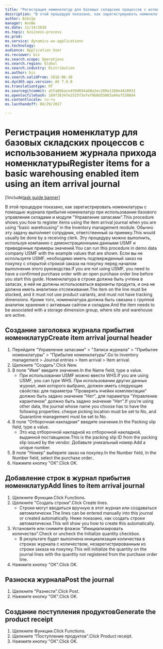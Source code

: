 ```yaml
--- 
title: "Регистрация номенклатур для базовых складских процессов с использованием журнала прихода номенклатуры"
description: "В этой процедуре показано, как зарегистрировать номенклатуры с помощью журнала прибытия номенклатур при использовании базового управления складами и модуля \"Управление запасами\"."
author: BibiSp
manager: AnnBe
ms.date: 11/14/2016
ms.topic: business-process
ms.prod: 
ms.service: dynamics-ax-applications
ms.technology: 
audience: Application User
ms.reviewer: bis
ms.search.scope: Operations
ms.search.region: Global
ms.search.industry: Distribution
ms.author: bis
ms.search.validFrom: 2016-06-30
ms.dyn365.ops.version: AX 7.0.0
ms.translationtype: HT
ms.sourcegitcommit: a5fa86bace459d694ab0a2ec289e11b0e4420932
ms.openlocfilehash: 184f38347e2525f3efef9b0d55003a94a75380d4
ms.contentlocale: ru-ru
ms.lasthandoff: 08/29/2017

---
```

# <a name="register-items-for-a-basic-warehousing-enabled-item-using-an-item-arrival-journal"></a><span data-ttu-id="3e862-103">Регистрация номенклатур для базовых складских процессов с использованием журнала прихода номенклатуры</span><span class="sxs-lookup"><span data-stu-id="3e862-103">Register items for a basic warehousing enabled item using an item arrival journal</span></span>

[!include[task guide banner](../../includes/task-guide-banner.md)]

<span data-ttu-id="3e862-104">В этой процедуре показано, как зарегистрировать номенклатуры с помощью журнала прибытия номенклатур при использовании базового управления складами и модуля "Управление запасами".</span><span class="sxs-lookup"><span data-stu-id="3e862-104">This procedure shows you how to register items using the item arrival journal when you are using “basic warehousing” in the Inventory management module.</span></span> <span data-ttu-id="3e862-105">Обычно эту задачу выполняет сотрудник, ответственный за приемку.</span><span class="sxs-lookup"><span data-stu-id="3e862-105">This would usually be done by a receiving clerk.</span></span> <span data-ttu-id="3e862-106">Эту процедуру можно выполнить, используя компанию с демонстрационными данными USMF и приведенные примеры значений.</span><span class="sxs-lookup"><span data-stu-id="3e862-106">You can run this procedure in demo data company USMF with the example values that are shown.</span></span>  <span data-ttu-id="3e862-107">Если вы не используете USMF, необходимо иметь подтвержденный заказ на покупку с открытой строкой заказа на покупку перед началом выполнения этого руководства.</span><span class="sxs-lookup"><span data-stu-id="3e862-107">If you are not using USMF, you need to have a confirmed purchase order with an open purchase order line before you start this guide.</span></span> <span data-ttu-id="3e862-108">Номенклатура в строке должна быть учтена в запасах, в ней не должны использоваться варианты продукта, и она не должна иметь аналитики отслеживания.</span><span class="sxs-lookup"><span data-stu-id="3e862-108">The item on the line must be stocked, and it must not use product variants, and must not have tracking dimensions.</span></span> <span data-ttu-id="3e862-109">Кроме того, номенклатура должна быть связана с группой аналитик хранения с активным сайтом и складом.</span><span class="sxs-lookup"><span data-stu-id="3e862-109">And the item needs to be associated with a storage dimension group, where site and warehouse are active.</span></span>


## <a name="create-item-arrival-journal-header"></a><span data-ttu-id="3e862-110">Создание заголовка журнала прибытия номенклатур</span><span class="sxs-lookup"><span data-stu-id="3e862-110">Create item arrival journal header</span></span>
1. <span data-ttu-id="3e862-111">Перейдите "Управление запасами" > "Записи журнала" > "Прибытие номенклатуры" > "Прибытие номенклатуры".</span><span class="sxs-lookup"><span data-stu-id="3e862-111">Go to Inventory management > Journal entries > Item arrival > Item arrival.</span></span>
2. <span data-ttu-id="3e862-112">Щелкните "Создать".</span><span class="sxs-lookup"><span data-stu-id="3e862-112">Click New.</span></span>
3. <span data-ttu-id="3e862-113">В поле "Имя" введите значение.</span><span class="sxs-lookup"><span data-stu-id="3e862-113">In the Name field, type a value.</span></span>
    * <span data-ttu-id="3e862-114">При использовании USMF можно ввести WHS.</span><span class="sxs-lookup"><span data-stu-id="3e862-114">If you are using USMF, you can type WHS.</span></span> <span data-ttu-id="3e862-115">При использовании других данных журнал, имя которого выбрано, должен иметь следующие свойства: для параметра "Проверять ячейки комплектации" должно быть задано значение "Нет", для параметра "Управление карантином" должно быть задано значение "Нет".</span><span class="sxs-lookup"><span data-stu-id="3e862-115">If you’re using other data, the journal whose name you choose has to have the following properties: cheque picking location must be set to No, and Quarantine management must be set to No.</span></span>  
4. <span data-ttu-id="3e862-116">В поле "Отборочная накладная" введите значение.</span><span class="sxs-lookup"><span data-stu-id="3e862-116">In the Packing slip field, type a value.</span></span>
    * <span data-ttu-id="3e862-117">Это код отборочной накладной из отборочной накладной, выданной поставщиком.</span><span class="sxs-lookup"><span data-stu-id="3e862-117">This is the packing slip ID from the packing slip issued by the vendor.</span></span> <span data-ttu-id="3e862-118">Добавьте уникальный номер.</span><span class="sxs-lookup"><span data-stu-id="3e862-118">Add a unique number.</span></span>  
5. <span data-ttu-id="3e862-119">В поле "Номер" выберите заказ на покупку.</span><span class="sxs-lookup"><span data-stu-id="3e862-119">In the Number field, In the Number field, select the purchase order..</span></span>
6. <span data-ttu-id="3e862-120">Нажмите кнопку "OК".</span><span class="sxs-lookup"><span data-stu-id="3e862-120">Click OK.</span></span>

## <a name="add-lines-to-item-arrival-journal"></a><span data-ttu-id="3e862-121">Добавление строк в журнал прибытия номенклатур</span><span class="sxs-lookup"><span data-stu-id="3e862-121">Add lines to item arrival journal</span></span>
1. <span data-ttu-id="3e862-122">Щелкните Функции.</span><span class="sxs-lookup"><span data-stu-id="3e862-122">Click Functions.</span></span>
2. <span data-ttu-id="3e862-123">Щелкните "Создать строки".</span><span class="sxs-lookup"><span data-stu-id="3e862-123">Click Create lines.</span></span>
    * <span data-ttu-id="3e862-124">Строки могут вводиться вручную в этот журнал или создаваться автоматически.</span><span class="sxs-lookup"><span data-stu-id="3e862-124">The lines can be entered manually into this journal or created automatically.</span></span> <span data-ttu-id="3e862-125">Ниже показано, как создать строки автоматически.</span><span class="sxs-lookup"><span data-stu-id="3e862-125">This will show you how to create this automatically.</span></span>  
3. <span data-ttu-id="3e862-126">Установите или снимите флажок "Инициализировать количество".</span><span class="sxs-lookup"><span data-stu-id="3e862-126">Check or uncheck the Initialize quantity checkbox.</span></span>
    * <span data-ttu-id="3e862-127">В результате будет выполнена инициализация количества в строках журнала с количеством, незарегистрированным из строки заказа на покупку.</span><span class="sxs-lookup"><span data-stu-id="3e862-127">This will initialize the quantity on the journal lines with the quantity not registered from the purchase order line.</span></span>  
4. <span data-ttu-id="3e862-128">Нажмите кнопку "OК".</span><span class="sxs-lookup"><span data-stu-id="3e862-128">Click OK.</span></span>

## <a name="post-the-journal"></a><span data-ttu-id="3e862-129">Разноска журнала</span><span class="sxs-lookup"><span data-stu-id="3e862-129">Post the journal</span></span>
1. <span data-ttu-id="3e862-130">Щелкните "Разнести".</span><span class="sxs-lookup"><span data-stu-id="3e862-130">Click Post.</span></span>
2. <span data-ttu-id="3e862-131">Нажмите кнопку "OК".</span><span class="sxs-lookup"><span data-stu-id="3e862-131">Click OK.</span></span>

## <a name="generate-the-product-receipt"></a><span data-ttu-id="3e862-132">Создание поступления продуктов</span><span class="sxs-lookup"><span data-stu-id="3e862-132">Generate the product receipt</span></span>
1. <span data-ttu-id="3e862-133">Щелкните Функции.</span><span class="sxs-lookup"><span data-stu-id="3e862-133">Click Functions.</span></span>
2. <span data-ttu-id="3e862-134">Щелкните "Поступление продуктов".</span><span class="sxs-lookup"><span data-stu-id="3e862-134">Click Product receipt.</span></span>
3. <span data-ttu-id="3e862-135">Нажмите кнопку "OК".</span><span class="sxs-lookup"><span data-stu-id="3e862-135">Click OK.</span></span>


